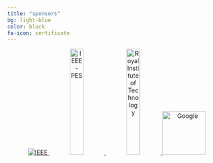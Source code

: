 ```yaml
---
title: "sponsors"
bg: light-blue
color: black
fa-icon: certificate
---
```


<div style="text-align: center">

<a href="https://www.ieee.org/index.html">
   <img class="img-sponsor" alt="IEEE" src="{{ site.baseurl }}/img/20040816.jpg">
</a>

<a href="http://www.ieee-pes.org/">
   <img class="img-sponsor" alt="IEEE-PES" src="{{ site.baseurl }}/img/IEEE-PES-Logo-Web-No-Background.png" width="25%">
</a>

<a href="http://www.kth.se/">
   <img class="img-sponsor" alt="Royal Institute of Technology" src="{{ site.baseurl }}img/kth-logo.png" width="25%">
</a>

<a href="http://www.ieeer8.org/">
   <img class="img-sponsor" alt="Google" src="{{ site.baseurl }}/img/r8logo_640_transparent.png" style="height: 100px;">
</a>

</div>